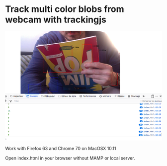 # Track multi color blobs from webcam with trackingjs

<img src="https://raw.githubusercontent.com/JulienDrochon/-A_Students-Projects/master/2018-2019_Gewnael/screenshot%2024.png" />

Work with Firefox 63 and Chrome 70 on MacOSX 10.11

Open index.html in your browser without MAMP or local server.

